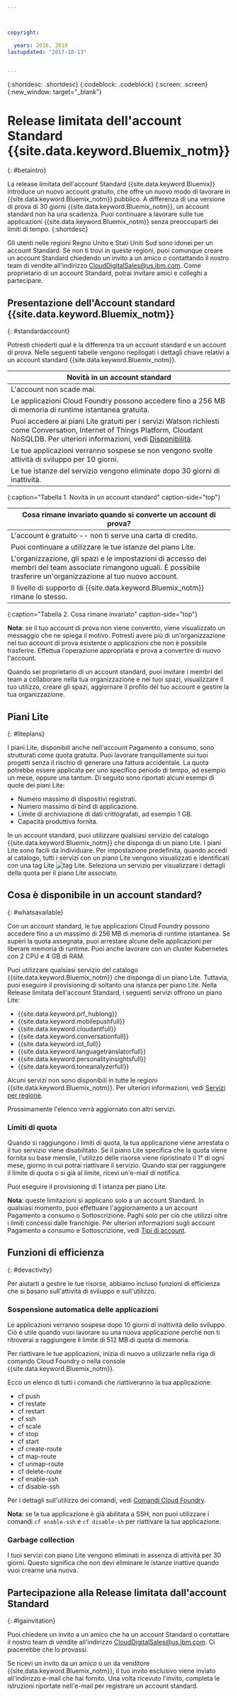 ```yaml
---



copyright:

  years: 2016, 2018
lastupdated: "2017-10-13"


---
```


{:shortdesc: .shortdesc}
{:codeblock: .codeblock}
{:screen: .screen}
{:new_window: target="_blank"}

# Release limitata dell'account Standard {{site.data.keyword.Bluemix_notm}}
{: #betaintro}

La release limitata dell'account Standard {{site.data.keyword.Bluemix}} introduce un nuovo account gratuito, che offre un nuovo modo di lavorare in {{site.data.keyword.Bluemix_notm}} pubblico. A differenza di una versione di prova di 30 giorni {{site.data.keyword.Bluemix_notm}}, un account standard non ha una scadenza. Puoi continuare a lavorare sulle tue applicazioni {{site.data.keyword.Bluemix_notm}} senza preoccuparti dei limiti di tempo. 
{:shortdesc}

Gli utenti nelle regioni Regno Unito e Stati Uniti Sud sono idonei per un account Standard. Se non ti trovi in queste regioni, puoi comunque creare un account Standard chiedendo un invito a un amico o contattando il nostro team di vendite all'indirizzo CloudDigitalSales@us.ibm.com. Come proprietario di un account Standard, potrai invitare amici e colleghi a partecipare.  

## Presentazione dell'Account standard {{site.data.keyword.Bluemix_notm}}
{: #standardaccount}

Potresti chiederti qual è la differenza tra un account standard e un account di prova. Nelle seguenti tabelle vengono riepilogati i dettagli chiave relativi a un account standard {{site.data.keyword.Bluemix_notm}}. 

|Novità in un account standard |    
|-----------------|
| L'account non scade mai. |
| Le applicazioni Cloud Foundry possono accedere fino a 256 MB di memoria di runtime istantanea gratuita. |
| Puoi accedere ai piani Lite gratuiti per i servizi Watson richiesti come Conversation, Internet of Things Platform, Cloudant NoSQLDB. Per ulteriori informazioni, vedi [Disponibilità](/docs/pricing/standard_account.html#whatsavailable). |
| Le tue applicazioni verranno sospese se non vengono svolte attività di sviluppo per 10 giorni. |
| Le tue istanze del servizio vengono eliminate dopo 30 giorni di inattività. |
{:caption="Tabella 1. Novità in un account standard" caption-side="top"}

|Cosa rimane invariato quando si converte un account di prova? | 
|-----------------|
|L'account è gratuito -- non ti serve una carta di credito. |
|Puoi continuare a utilizzare le tue istanze del piano Lite. |
|L'organizzazione, gli spazi e le impostazioni di accesso dei membri del team associate rimangono uguali. È possibile trasferire un'organizzazione al tuo nuovo account. |
|Il livello di supporto di {{site.data.keyword.Bluemix_notm}} rimane lo stesso. |
{:caption="Tabella 2. Cosa rimane invariato" caption-side="top"}

**Nota**: se il tuo account di prova non viene convertito, viene visualizzato un messaggio che ne spiega il motivo. Potresti avere più di un'organizzazione nel tuo account di prova esistente o applicazioni che non è possibile trasferire. Effettua l'operazione appropriata e prova a convertire di nuovo l'account.

Quando sei proprietario di un account standard, puoi invitare i membri del team a collaborare nella tua organizzazione e nei tuoi spazi, visualizzare il tuo utilizzo, creare gli spazi, aggiornare il profilo del tuo account e gestire la tua organizzazione.

## Piani Lite
{: #liteplans}
   
I piani Lite, disponibili anche nell'account Pagamento a consumo, sono strutturati come quota gratuita. Puoi lavorare tranquillamente sui tuoi progetti senza il rischio di generare una fattura accidentale. La quota potrebbe essere applicata per uno specifico periodo di tempo, ad esempio un mese, oppure una tantum. Di seguito sono riportati alcuni esempi di quote dei piani Lite:

<ul>
<li>Numero massimo di dispositivi registrati.</li>
<li>Numero massimo di bind di applicazione.</li>
<li>Limite di archiviazione di dati crittografati, ad esempio 1 GB.</li>
<li>Capacità produttiva fornita.</li>
</ul> 

In un account standard, puoi utilizzare qualsiasi servizio del catalogo {{site.data.keyword.Bluemix_notm}} che disponga di un piano Lite. I piani Lite sono facili da individuare. Per impostazione predefinita, quando accedi al catalogo, tutti i servizi con un piano Lite vengono visualizzati e identificati con una tag Lite ![tag Lite](../icons/Lite.svg). Seleziona un servizio per visualizzare i dettagli della quota per il piano Lite associato.

## Cosa è disponibile in un account standard?
{: #whatsavailable}

Con un account standard, le tue applicazioni Cloud Foundry possono accedere fino a un massimo di 256 MB di memoria di runtime istantanea. Se superi la quota assegnata, puoi arrestare alcune delle applicazioni per liberare memoria di runtime. Puoi anche lavorare con un cluster Kubernetes con 2 CPU e 4 GB di RAM. 

Puoi utilizzare qualsiasi servizio del catalogo {{site.data.keyword.Bluemix_notm}} che disponga di un piano Lite. Tuttavia, puoi eseguire il provisioning di soltanto una istanza per piano Lite. Nella Release limitata dell'account Standard, i seguenti servizi offrono un piano Lite:

<ul>
<li>{{site.data.keyword.prf_hublong}}</li>
<li>{{site.data.keyword.mobilepushfull}}</li>
<li>{{site.data.keyword.cloudantfull}}</li>
<li>{{site.data.keyword.conversationfull}}</li>
<li>{{site.data.keyword.iot_full}}</li>
<li>{{site.data.keyword.languagetranslatorfull}}</li>
<li>{{site.data.keyword.personalityinsightsfull}}</li>
<li>{{site.data.keyword.toneanalyzerfull}}</li>
</ul>

Alcuni servizi non sono disponibili in tutte le regioni {{site.data.keyword.Bluemix_notm}}. Per ulteriori informazioni, vedi [Servizi per regione](/docs/services/services_region.html#services_region).

Prossimamente l'elenco verrà aggiornato con altri servizi.

### Limiti di quota

Quando si raggiungono i limiti di quota, la tua applicazione viene arrestata o il tuo servizio viene disabilitato. Se il piano Lite specifica che la quota viene fornita su base mensile, l'utilizzo delle risorse viene ripristinato il 1° di ogni mese, giorno in cui potrai riattivare il servizio. Quando stai per raggiungere il limite di quota o si già al limite, ricevi un'e-mail di notifica. 

Puoi eseguire il provisioning di 1 istanza per piano Lite. 

**Nota**: queste limitazioni si applicano solo a un account Standard. In qualsiasi momento, puoi effettuare l'aggiornamento a un account Pagamento a consumo o Sottoscrizione. Paghi solo per ciò che utilizzi oltre i limiti concessi dalle franchigie. Per ulteriori informazioni sugli account Pagamento a consumo e Sottoscrizione,
vedi [Tipi di account](/docs/accounts/account-types.html).

## Funzioni di efficienza
{: #devactivity}

Per aiutarti a gestire le tue risorse, abbiamo incluso funzioni di efficienza che si basano sull'attività di sviluppo e sull'utilizzo.

### Sospensione automatica delle applicazioni

Le applicazioni verranno sospese dopo 10 giorni di inattività dello sviluppo. Ciò è utile quando vuoi lavorare su una nuova applicazione perché non ti ritroverai a raggiungere il limite di 512 MB di quota di memoria. 

Per riattivare le tue applicazioni, inizia di nuovo a utilizzarle nella riga di comando Cloud Foundry o nella console {{site.data.keyword.Bluemix_notm}}. 
 
 Ecco un elenco di tutti i comandi che riattiveranno la tua applicazione:
  * cf push
  * cf restate
  * cf restart
  * cf ssh
  * cf scale
  * cf stop
  * cf start
  * cf create-route
  * cf map-route
  * cf unmap-route
  * cf delete-route
  * cf enable-ssh
  * cf disable-ssh

Per i dettagli sull'utilizzo dei comandi, vedi [Comandi Cloud Foundry](/docs/cli/reference/cfcommands/index.html).

 **Nota**: se la tua applicazione è già abilitata a SSH, non puoi utilizzare i comandi `cf enable-ssh` e `cf disable-sh` per riattivare la tua applicazione. 

### Garbage collection

I tuoi servizi con piano Lite vengono eliminati in assenza di attività per 30 giorni. Questo significa che non devi eliminare le istanze inattive quando vuoi crearne una nuova. 
 
## Partecipazione alla Release limitata dall'account Standard
{: #lgainvitation}

Puoi chiedere un invito a un amico che ha un account Standard o contattare il nostro team di vendite all'indirizzo CloudDigitalSales@us.ibm.com. Ci piacerebbe che lo provassi.

Se ricevi un invito da un amico o un da venditore {{site.data.keyword.Bluemix_notm}}, il tuo invito esclusivo viene inviato all'indirizzo e-mail che hai fornito. Una volta ricevuto l'invito, completa le istruzioni riportate nell'e-mail per registrare un account standard. 
